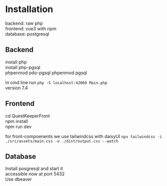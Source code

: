# Installation

backend: raw php  
frontend: vue3 with npm  
database: postgresql  

## Backend

install php  
install php-pgsql  
phpenmod pdo-pgsql
phpenmod pgsql

in cmd line run `php -S localhost:42069 Main.php`  
version 7.4 

## Frontend

cd QuestKeeperFront  
npm install  
npm run dev

for front-compoenents we use tailwindcss with daisyUI
`npx tailwindcss -i ./src/assets/main.css -o ./dist/output.css --watch`


## Database

Install posgresql and start it  
accessible now at port 5432  
Use dbeaver  
